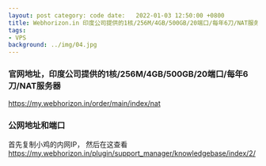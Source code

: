 ```yaml
---
layout: post category: code date:   2022-01-03 12:50:00 +0800
title: Webhorizon.in 印度公司提供的1核/256M/4GB/500GB/20端口/每年6刀/NAT服务器
tags:
- VPS
background: ../img/04.jpg
---
```


### 官网地址，印度公司提供的1核/256M/4GB/500GB/20端口/每年6刀/NAT服务器
https://my.webhorizon.in/order/main/index/nat

### 公网地址和端口
首先复制小鸡的内网IP，
然后在这查看
https://my.webhorizon.in/plugin/support_manager/knowledgebase/index/2/